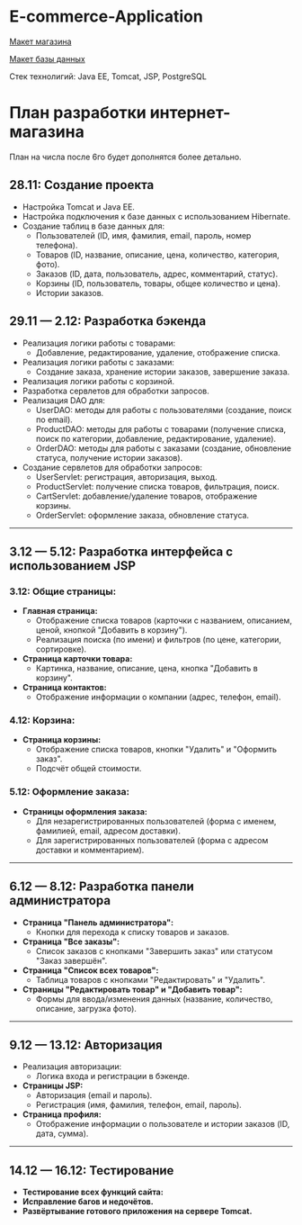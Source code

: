 # E-commerce-Application

[Макет магазина](https://github.com/EugeneKroshinsky/E-commerce-Application/blob/main/Online-Shop.pdf)

[Макет базы данных](https://github.com/EugeneKroshinsky/E-commerce-Application/blob/main/database_model.png)

Стек технолигий: Java EE, Tomcat, JSP, PostgreSQL

# План разработки интернет-магазина

План на числа после 6го будет дополнятся более детально.

## **28.11: Создание проекта**
- Настройка Tomcat и Java EE.
- Настройка подключения к базе данных с использованием Hibernate.
- Создание таблиц в базе данных для:
  - Пользователей (ID, имя, фамилия, email, пароль, номер телефона).
  - Товаров (ID, название, описание, цена, количество, категория, фото).
  - Заказов (ID, дата, пользователь, адрес, комментарий, статус).
  - Корзины (ID, пользователь, товары, общее количество и цена).
  - Истории заказов.

## **29.11 — 2.12: Разработка бэкенда**
- Реализация логики работы с товарами:
  - Добавление, редактирование, удаление, отображение списка.
- Реализация логики работы с заказами:
  - Создание заказа, хранение истории заказов, завершение заказа.
- Реализация логики работы с корзиной.
- Разработка сервлетов для обработки запросов.
- Реализация DAO для:
  - UserDAO: методы для работы с пользователями (создание, поиск по email).
  - ProductDAO: методы для работы с товарами (получение списка, поиск по категории, добавление, редактирование, удаление).
  - OrderDAO: методы для работы с заказами (создание, обновление статуса, получение истории заказов).
- Создание сервлетов для обработки запросов:
  - UserServlet: регистрация, авторизация, выход.
  - ProductServlet: получение списка товаров, фильтрация, поиск.
  - CartServlet: добавление/удаление товаров, отображение корзины.
  - OrderServlet: оформление заказа, обновление статуса.
---

## **3.12 — 5.12: Разработка интерфейса с использованием JSP**
### **3.12: Общие страницы:**
- **Главная страница:**
  - Отображение списка товаров (карточки с названием, описанием, ценой, кнопкой "Добавить в корзину").
  - Реализация поиска (по имени) и фильтров (по цене, категории, сортировке).
- **Страница карточки товара:**
  - Картинка, название, описание, цена, кнопка "Добавить в корзину".
- **Страница контактов:**
  - Отображение информации о компании (адрес, телефон, email).

### **4.12: Корзина:**
- **Страница корзины:**
  - Отображение списка товаров, кнопки "Удалить" и "Оформить заказ".
  - Подсчёт общей стоимости.

### **5.12: Оформление заказа:**
- **Страницы оформления заказа:**
  - Для незарегистрированных пользователей (форма с именем, фамилией, email, адресом доставки).
  - Для зарегистрированных пользователей (форма с адресом доставки и комментарием).

---

## **6.12 — 8.12: Разработка панели администратора**
- **Страница "Панель администратора":**
  - Кнопки для перехода к списку товаров и заказов.
- **Страница "Все заказы":**
  - Список заказов с кнопками "Завершить заказ" или статусом "Заказ завершён".
- **Страница "Список всех товаров":**
  - Таблица товаров с кнопками "Редактировать" и "Удалить".
- **Страницы "Редактировать товар" и "Добавить товар":**
  - Формы для ввода/изменения данных (название, количество, описание, загрузка фото).

---

## **9.12 — 13.12: Авторизация**
- Реализация авторизации:
  - Логика входа и регистрации в бэкенде.
- **Страницы JSP:**
  - Авторизация (email и пароль).
  - Регистрация (имя, фамилия, телефон, email, пароль).
- **Страница профиля:**
  - Отображение информации о пользователе и истории заказов (ID, дата, сумма).

---

## **14.12 — 16.12: Тестирование**
- **Тестирование всех функций сайта:**
- **Исправление багов и недочётов.**
- **Развёртывание готового приложения на сервере Tomcat.**

